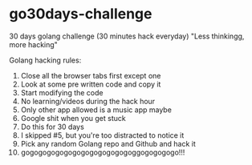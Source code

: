 # go30days-challenge
30 days golang challenge (30 minutes hack everyday)
"Less thinkingg, more hacking"

Golang hacking rules:
1. Close all the browser tabs first except one
2. Look at some pre written code and copy it 
3. Start modifying the code 
4. No learning/videos during the hack hour
6. Only other app allowed is a music app maybe
7. Google shit when you get stuck
8. Do this for 30 days
9. I skipped #5, but you're too distracted to notice it
10. Pick any random Golang repo and Github and hack it
11. gogogogogogogogogogogogogoggogogogogo!!!
